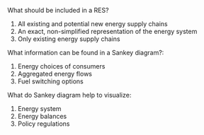 What should be included in a RES?

1. All existing and potential new energy supply chains
2. An exact, non-simplified representation of the energy system
3. Only existing energy supply chains

What information can be found in a Sankey diagram?:

1. Energy choices of consumers
1. Aggregated energy flows
1. Fuel switching options

What do Sankey diagram help to visualize:

1. Energy system
1. Energy balances
1. Policy regulations
